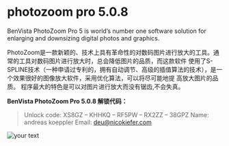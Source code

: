 # photozoom pro 5.0.8

BenVista PhotoZoom Pro 5 is world’s number one software solution for enlarging and downsizing digital photos and graphics.

PhotoZoom是一款新颖的、技术上具有革命性的对数码图片进行放大的工具。通常的工具对数码图片进行放大时，总会降低图片的品质，而这款软件 使用了S-SPLINE技术（一种申请过专利的，拥有自动调节、高级的插值算法的技术），是一个效果很好的图像放大软件，采用优化算法，可以将尽可能地提 高放大图片的品质。 程序最大的特色是可以对图片进行放大而没有锯齿,不会失真。

**BenVista PhotoZoom Pro 5.0.8 解锁代码：**

> Unlock code: XS8GZ – KHHKQ – RF5PW – RX2ZZ – 38GPZ
> Name: andreas koeppler
> Email: deu@nicokiefer.com

![your text](http://o7bk1ffzo.bkt.clouddn.com/1478747209370)


